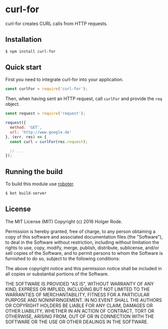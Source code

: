 # curl-for

curl-for creates CURL calls from HTTP requests.

## Installation

```bash
$ npm install curl-for
```

## Quick start

First you need to integrate curl-for into your application.

```javascript
const curlFor = require('curl-for');
```

Then, when having sent an HTTP request, call `curlFor` and provide the `req` object.

```javascript
const request = require('request');

request({
  method: 'GET',
  url: 'http://www.google.de'
}, (err, res) => {
  const curl = curlFor(res.request);

  // ...
});
```

## Running the build

To build this module use [roboter](https://www.npmjs.com/package/roboter).

```bash
$ bot build-server
```

## License

The MIT License (MIT)
Copyright (c) 2016 Holger Rode.

Permission is hereby granted, free of charge, to any person obtaining a copy of this software and associated documentation files (the "Software"), to deal in the Software without restriction, including without limitation the rights to use, copy, modify, merge, publish, distribute, sublicense, and/or sell copies of the Software, and to permit persons to whom the Software is furnished to do so, subject to the following conditions:

The above copyright notice and this permission notice shall be included in all copies or substantial portions of the Software.

THE SOFTWARE IS PROVIDED "AS IS", WITHOUT WARRANTY OF ANY KIND, EXPRESS OR IMPLIED, INCLUDING BUT NOT LIMITED TO THE WARRANTIES OF MERCHANTABILITY, FITNESS FOR A PARTICULAR PURPOSE AND NONINFRINGEMENT. IN NO EVENT SHALL THE AUTHORS OR COPYRIGHT HOLDERS BE LIABLE FOR ANY CLAIM, DAMAGES OR OTHER LIABILITY, WHETHER IN AN ACTION OF CONTRACT, TORT OR OTHERWISE, ARISING FROM, OUT OF OR IN CONNECTION WITH THE SOFTWARE OR THE USE OR OTHER DEALINGS IN THE SOFTWARE.
